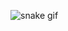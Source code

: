 ![snake gif](https://github.com/IgorMarques2019/IgorMarques2019/blob/output/github-contribution-grid-snake.gif)

